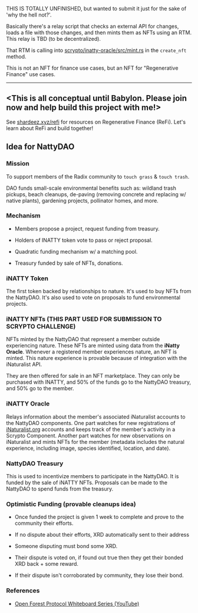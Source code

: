 THIS IS TOTALLY UNFINISHED, but wanted to submit it just for the sake of 'why the hell not?'.

Basically there's a relay script that checks an external API for changes, loads a file with those changes, and then mints them as NFTs using an RTM. This relay is TBD (to be decentralized).

That RTM is calling into [scrypto/inatty-oracle/src/mint.rs](scrypto/inatty-oracle/src/mint.rs) in the `create_nft` method.

This is not an NFT for finance use cases, but an NFT for "Regenerative Finance" use cases. 

------------------

## <This is all conceptual until Babylon. Please join now and help build this project with me!>

See [shardeez.xyz/refi](https://shardeez.xyz/refi) for resources on Regenerative Finance (ReFi). Let's learn about ReFi and build together!

## Idea for NattyDAO

### Mission

To support members of the Radix community to `touch grass` & `touch trash`.

DAO funds small-scale environmental benefits such as: wildland trash pickups, beach cleanups, de-paving (removing concrete and replacing w/ native plants), gardening projects, pollinator homes, and more. 

### Mechanism

- Members propose a project, request funding from treasury.
  
- Holders of INATTY token vote to pass or reject proposal.
  
- Quadratic funding mechanism w/ a matching pool.
  
- Treasury funded by sale of NFTs, donations.

### iNATTY Token

The first token backed by relationships to nature. It's used to buy NFTs from the NattyDAO. It's also used to vote on proposals to fund environmental projects.

### iNATTY NFTs (THIS PART USED FOR SUBMISSION TO SCRYPTO CHALLENGE)

NFTs minted by the NattyDAO that represent a member outside experiencing nature. These NFTs are minted using data from the **iNatty Oracle**. Whenever a registered member experiences nature, an NFT is minted. This nature experience is provable because of integration with the iNaturalist API.

They are then offered for sale in an NFT marketplace. They can only be purchased with INATTY, and 50% of the funds go to the NattyDAO treasury, and 50% go to the member.

### iNATTY Oracle 

Relays information about the member's associated iNaturalist accounts to the NattyDAO components. One part watches for new registrations of [iNaturalist.org](https://inaturalist.org) accounts and keeps track of the member's activity in a Scrypto Component. Another part watches for new observations on iNaturalist and mints NFTs for the member (metadata includes the natural experience, including image, species identified, location, and date).

### NattyDAO Treasury

This is used to incentivize members to participate in the NattyDAO. It is funded by the sale of iNATTY NFTs. Proposals can be made to the NattyDAO to spend funds from the treasury.

### Optimistic Funding (provable cleanups idea)

- Once funded the project is given 1 week to complete and prove to the community their efforts.
  
- If no dispute about their efforts, XRD automatically sent to their address
  
- Someone disputing must bond some XRD.
  
- Their dispute is voted on, if found out true then they get their bonded XRD back + some reward.
  
- If their dispute isn't corroborated by community, they lose their bond.

### References

- [Open Forest Protocol Whiteboard Series (YouTube)](https://www.youtube.com/watch?v=ZjFT2KoUgks&list=PLWJdg32OtDLUbxcE_Qr0GTHQ0L07mikej)